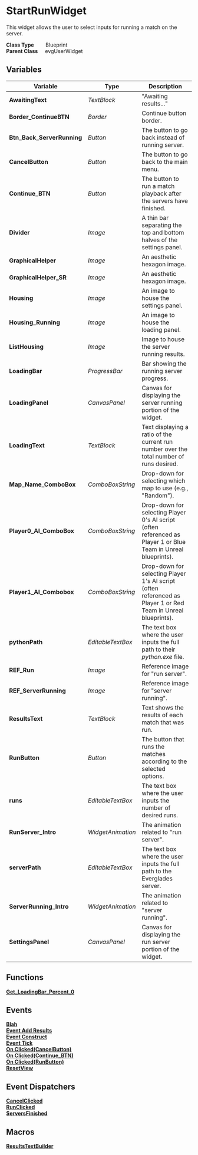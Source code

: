# StartRunWidget
This widget allows the user to select inputs for running a match on the server.  

**Class Type**&nbsp; &nbsp; &nbsp; &nbsp; Blueprint  
**Parent Class** &nbsp; &nbsp; evgUserWidget  

## Variables
|Variable                   |Type               |Description                                                                                                    |
|---------------------------|-------------------|---------------------------------------------------------------------------------------------------------------|
|**AwaitingText**           |*TextBlock*        |"Awaiting results..."                                                                                          |
|**Border_ContinueBTN**     |*Border*           |Continue button border.                                                                                        |
|**Btn_Back_ServerRunning** |*Button*           |The button to go back instead of running server.                                                               |
|**CancelButton**           |*Button*           |The button to go back to the main menu.                                                                        |
|**Continue_BTN**           |*Button*           |The button to run a match playback after the servers have finished.                                            |
|**Divider**                |*Image*            |A thin bar separating the top and bottom halves of the settings panel.                                         |
|**GraphicalHelper**        |*Image*            |An aesthetic hexagon image.                                                                                    |
|**GraphicalHelper_SR**     |*Image*            |An aesthetic hexagon image.                                                                                    |
|**Housing**                |*Image*            |An image to house the settings panel.                                                                          |
|**Housing_Running**        |*Image*            |An image to house the loading panel.                                                                           |
|**ListHousing**            |*Image*            |Image to house the server running results.                                                                     |
|**LoadingBar**             |*ProgressBar*      |Bar showing the running server progress.                                                                       |
|**LoadingPanel**           |*CanvasPanel*      |Canvas for displaying the server running portion of the widget.                                                |
|**LoadingText**            |*TextBlock*        |Text displaying a ratio of the current run number over the total number of runs desired.                       |
|**Map_Name_ComboBox**      |*ComboBoxString*   |Drop-down for selecting which map to use (e.g., "Random").                                                     |
|**Player0_AI_ComboBox**    |*ComboBoxString*   |Drop-down for selecting Player 0's AI script (often referenced as Player 1 or Blue Team in Unreal blueprints). |
|**Player1_AI_Combobox**    |*ComboBoxString*   |Drop-down for selecting Player 1's AI script (often referenced as Player 1 or Red Team in Unreal blueprints).  |
|**pythonPath**             |*EditableTextBox*  |The text box where the user inputs the full path to their *python.exe* file.                                   |
|**REF_Run**                |*Image*            |Reference image for "run server".                                                                              |
|**REF_ServerRunning**      |*Image*            |Reference image for "server running".                                                                          |
|**ResultsText**            |*TextBlock*        |Text shows the results of each match that was run.                                                             |
|**RunButton**              |*Button*           |The button that runs the matches according to the selected options.                                            |
|**runs**                   |*EditableTextBox*  |The text box where the user inputs the number of desired runs.                                                 |
|**RunServer_Intro**        |*WidgetAnimation*  |The animation related to "run server".                                                                         |
|**serverPath**             |*EditableTextBox*  |The text box where the user inputs the full path to the Everglades server.                                     |
|**ServerRunning_Intro**    |*WidgetAnimation*  |The animation related to "server running".                                                                     |
|**SettingsPanel**          |*CanvasPanel*      |Canvas for displaying the run server portion of the widget.                                                    |

## Functions
[**Get_LoadingBar_Percent_0**](../../Methods/ClientMethods/Get_LoadingBar_Percent_0.md)  

## Events
[**Blah**](../../Events/Blah.md)  
[**Event Add Results**](../../Events/AddResults.md)  
[**Event Construct**](../../Events/Construct_StartRunWidget.md)  
[**Event Tick**](../../Events/Tick_StartRunWidget.md)  
[**On Clicked(CancelButton)**](../../Events/Clicked_CancelButton_StartRunWidget.md)  
[**On Clicked(Continue_BTN)**](../../Events/Clicked_Continue_BTN.md)  
[**On Clicked(RunButton)**](../../Events/Clicked_RunButton.md)  
[**ResetView**](../../Events/ResetView.md)  

## Event Dispatchers
[**CancelClicked**](../../Dispatchers/CancelClicked.md)  
[**RunClicked**](../../Dispatchers/RunClicked.md)  
[**ServersFinished**](../../Dispatchers/ServersFinished.md)  

## Macros
[**ResultsTextBuilder**](../../Macros/ResultsTextBuilder.md)  